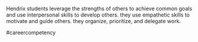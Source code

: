 Hendrix students leverage the strengths of others to achieve common goals and use interpersonal skills to develop others. they use empathetic skills to motivate and guide others. they organize, prioritize, and delegate work.

#careercompetency